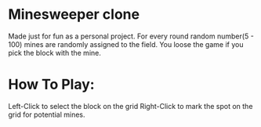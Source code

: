 # Minesweeper clone
Made just for fun as a personal project.
For every round random number(5 - 100) mines are randomly assigned to the field.
You loose the game if you pick the block with the mine.

# How To Play:
Left-Click to select the block on the grid
Right-Click to mark the spot on the grid for potential mines.


 

